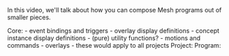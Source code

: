 In this video, we'll talk about how you can compose Mesh programs out of smaller pieces. 

Core:
	- event bindings and triggers
	- overlay display definitions
	- concept instance display definitions
	- (pure) utility functions?
	- motions and commands
	- overlays
		- these would apply to all projects
Project:
Program:
